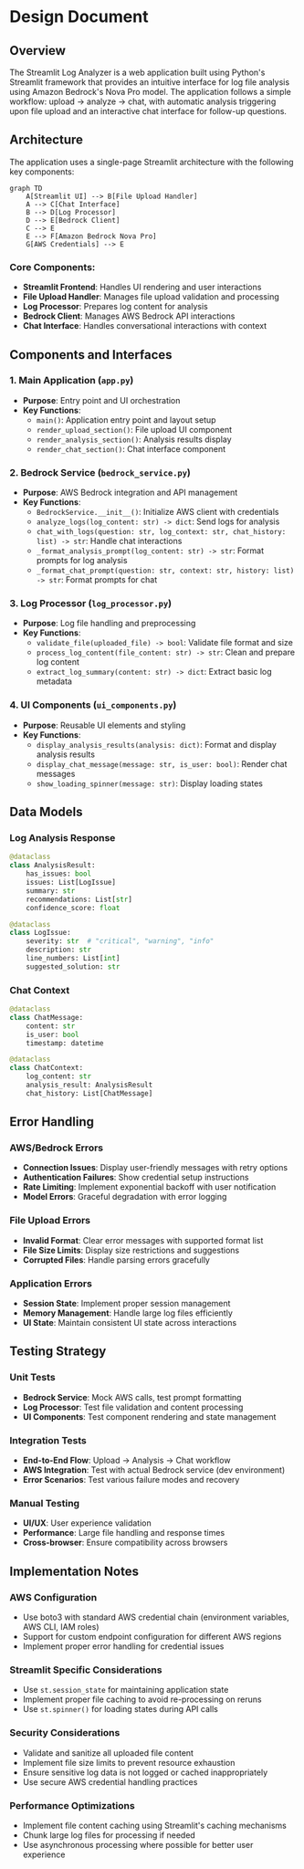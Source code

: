 # Design Document

## Overview

The Streamlit Log Analyzer is a web application built using Python's Streamlit framework that provides an intuitive interface for log file analysis using Amazon Bedrock's Nova Pro model. The application follows a simple workflow: upload → analyze → chat, with automatic analysis triggering upon file upload and an interactive chat interface for follow-up questions.

## Architecture

The application uses a single-page Streamlit architecture with the following key components:

```mermaid
graph TD
    A[Streamlit UI] --> B[File Upload Handler]
    A --> C[Chat Interface]
    B --> D[Log Processor]
    D --> E[Bedrock Client]
    C --> E
    E --> F[Amazon Bedrock Nova Pro]
    G[AWS Credentials] --> E
```

### Core Components:
- **Streamlit Frontend**: Handles UI rendering and user interactions
- **File Upload Handler**: Manages file upload validation and processing
- **Log Processor**: Prepares log content for analysis
- **Bedrock Client**: Manages AWS Bedrock API interactions
- **Chat Interface**: Handles conversational interactions with context

## Components and Interfaces

### 1. Main Application (`app.py`)
- **Purpose**: Entry point and UI orchestration
- **Key Functions**:
  - `main()`: Application entry point and layout setup
  - `render_upload_section()`: File upload UI component
  - `render_analysis_section()`: Analysis results display
  - `render_chat_section()`: Chat interface component

### 2. Bedrock Service (`bedrock_service.py`)
- **Purpose**: AWS Bedrock integration and API management
- **Key Functions**:
  - `BedrockService.__init__()`: Initialize AWS client with credentials
  - `analyze_logs(log_content: str) -> dict`: Send logs for analysis
  - `chat_with_logs(question: str, log_context: str, chat_history: list) -> str`: Handle chat interactions
  - `_format_analysis_prompt(log_content: str) -> str`: Format prompts for log analysis
  - `_format_chat_prompt(question: str, context: str, history: list) -> str`: Format prompts for chat

### 3. Log Processor (`log_processor.py`)
- **Purpose**: Log file handling and preprocessing
- **Key Functions**:
  - `validate_file(uploaded_file) -> bool`: Validate file format and size
  - `process_log_content(file_content: str) -> str`: Clean and prepare log content
  - `extract_log_summary(content: str) -> dict`: Extract basic log metadata

### 4. UI Components (`ui_components.py`)
- **Purpose**: Reusable UI elements and styling
- **Key Functions**:
  - `display_analysis_results(analysis: dict)`: Format and display analysis results
  - `display_chat_message(message: str, is_user: bool)`: Render chat messages
  - `show_loading_spinner(message: str)`: Display loading states

## Data Models

### Log Analysis Response
```python
@dataclass
class AnalysisResult:
    has_issues: bool
    issues: List[LogIssue]
    summary: str
    recommendations: List[str]
    confidence_score: float

@dataclass
class LogIssue:
    severity: str  # "critical", "warning", "info"
    description: str
    line_numbers: List[int]
    suggested_solution: str
```

### Chat Context
```python
@dataclass
class ChatMessage:
    content: str
    is_user: bool
    timestamp: datetime

@dataclass
class ChatContext:
    log_content: str
    analysis_result: AnalysisResult
    chat_history: List[ChatMessage]
```

## Error Handling

### AWS/Bedrock Errors
- **Connection Issues**: Display user-friendly messages with retry options
- **Authentication Failures**: Show credential setup instructions
- **Rate Limiting**: Implement exponential backoff with user notification
- **Model Errors**: Graceful degradation with error logging

### File Upload Errors
- **Invalid Format**: Clear error messages with supported format list
- **File Size Limits**: Display size restrictions and suggestions
- **Corrupted Files**: Handle parsing errors gracefully

### Application Errors
- **Session State**: Implement proper session management
- **Memory Management**: Handle large log files efficiently
- **UI State**: Maintain consistent UI state across interactions

## Testing Strategy

### Unit Tests
- **Bedrock Service**: Mock AWS calls, test prompt formatting
- **Log Processor**: Test file validation and content processing
- **UI Components**: Test component rendering and state management

### Integration Tests
- **End-to-End Flow**: Upload → Analysis → Chat workflow
- **AWS Integration**: Test with actual Bedrock service (dev environment)
- **Error Scenarios**: Test various failure modes and recovery

### Manual Testing
- **UI/UX**: User experience validation
- **Performance**: Large file handling and response times
- **Cross-browser**: Ensure compatibility across browsers

## Implementation Notes

### AWS Configuration
- Use boto3 with standard AWS credential chain (environment variables, AWS CLI, IAM roles)
- Support for custom endpoint configuration for different AWS regions
- Implement proper error handling for credential issues

### Streamlit Specific Considerations
- Use `st.session_state` for maintaining application state
- Implement proper file caching to avoid re-processing on reruns
- Use `st.spinner()` for loading states during API calls

### Security Considerations
- Validate and sanitize all uploaded file content
- Implement file size limits to prevent resource exhaustion
- Ensure sensitive log data is not logged or cached inappropriately
- Use secure AWS credential handling practices

### Performance Optimizations
- Implement file content caching using Streamlit's caching mechanisms
- Chunk large log files for processing if needed
- Use asynchronous processing where possible for better user experience